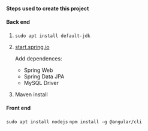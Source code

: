 #### Steps used to create this project

#### Back end
1. `sudo apt install default-jdk`
2. [start.spring.io](http://start.spring.io)

    Add dependences:
    * Spring Web
    * Spring Data JPA
    * MySQL Driver
3. Maven install

#### Front end
`sudo apt install nodejs`
`npm install -g @angular/cli`

